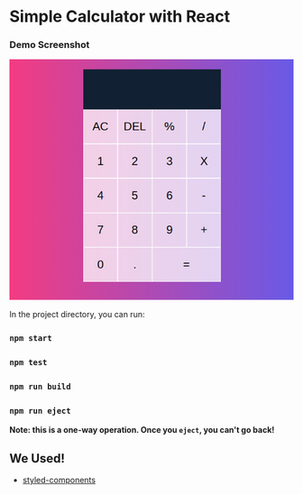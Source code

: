 # Simple Calculator with React

### Demo Screenshot
<img title="Simple Calculator Screenshot" alt="Screenshot Simple Calculator" src="https://github.com/rootuserrafik/demo-simple-calculator/blob/main/Screenshot_20220918_002710.png">

In the project directory, you can run:

### `npm start`
### `npm test`
### `npm run build`
### `npm run eject`

**Note: this is a one-way operation. Once you `eject`, you can't go back!**

## We Used!
- [styled-components](https://styled-components.com/)
